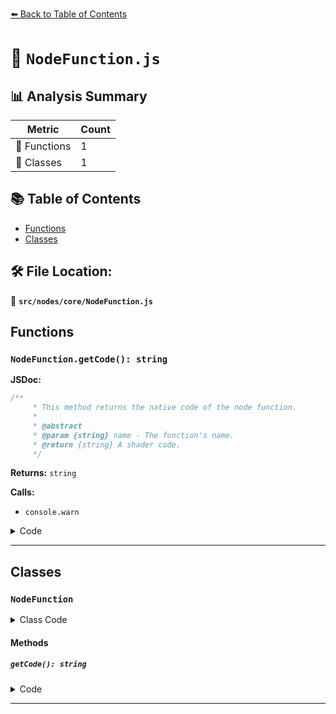 [⬅️ Back to Table of Contents](../../../index.md)

# 📄 `NodeFunction.js`

## 📊 Analysis Summary

| Metric | Count |
|--------|-------|
| 🔧 Functions | 1 |
| 🧱 Classes | 1 |

## 📚 Table of Contents

- [Functions](#functions)
- [Classes](#classes)

## 🛠️ File Location:
📂 **`src/nodes/core/NodeFunction.js`**

## Functions

### `NodeFunction.getCode(): string`

**JSDoc:**
```typescript
/**
	 * This method returns the native code of the node function.
	 *
	 * @abstract
	 * @param {string} name - The function's name.
	 * @return {string} A shader code.
	 */
```

**Returns:** `string`

**Calls:**

- `console.warn`

<details><summary>Code</summary>

```typescript
getCode( /*name = this.name*/ ) {

		console.warn( 'Abstract function.' );

	}
```
</details>


---

## Classes

### `NodeFunction`

<details><summary>Class Code</summary>

```ts
class NodeFunction {

	/**
	 * Constructs a new node function.
	 *
	 * @param {string} type - The node type. This type is the return type of the node function.
	 * @param {Array<NodeFunctionInput>} inputs - The function's inputs.
	 * @param {string} [name=''] - The function's name.
	 * @param {string} [precision=''] - The precision qualifier.
	 */
	constructor( type, inputs, name = '', precision = '' ) {

		/**
		 * The node type. This type is the return type of the node function.
		 *
		 * @type {string}
		 */
		this.type = type;

		/**
		 * The function's inputs.
		 *
		 * @type {Array<NodeFunctionInput>}
		 */
		this.inputs = inputs;

		/**
		 * The name of the uniform.
		 *
		 * @type {string}
		 * @default ''
		 */
		this.name = name;

		/**
		 * The precision qualifier.
		 *
		 * @type {string}
		 * @default ''
		 */
		this.precision = precision;

	}

	/**
	 * This method returns the native code of the node function.
	 *
	 * @abstract
	 * @param {string} name - The function's name.
	 * @return {string} A shader code.
	 */
	getCode( /*name = this.name*/ ) {

		console.warn( 'Abstract function.' );

	}

}
```
</details>

#### Methods

##### `getCode(): string`

<details><summary>Code</summary>

```ts
getCode( /*name = this.name*/ ) {

		console.warn( 'Abstract function.' );

	}
```
</details>


---